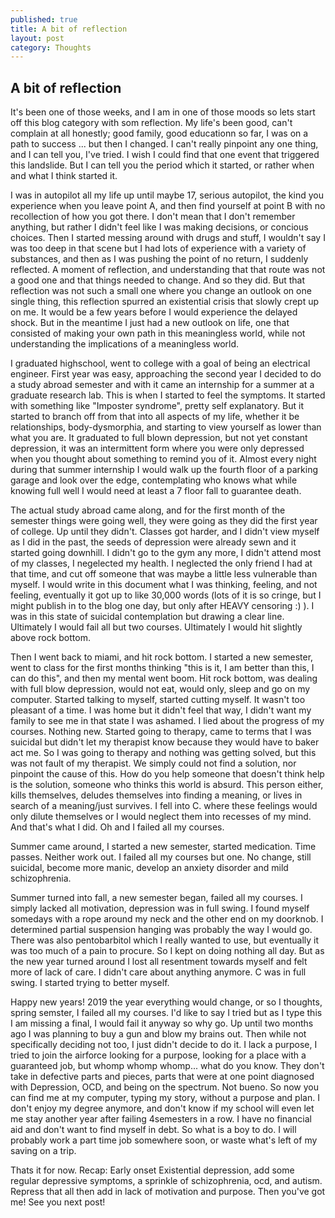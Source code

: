```yaml
---
published: true
title: A bit of reflection
layout: post
category: Thoughts
---
```

## A bit of reflection

It's been one of those weeks, and I am in one of those moods so lets start off this blog category with som reflection. My life's been good, can't complain at all honestly; good family, good educationn so far, I was on a path to success ... but then I changed. I can't really pinpoint any one thing, and I can tell you, I've tried. I wish I could find that one event that triggered this landslide. But I can tell you the period which it started, or rather when and what I think started it. 

I was in autopilot all my life up until maybe 17, serious autopilot, the kind you experience when you leave point A, and then find yourself at point B with no recollection of how you got there. I don't mean that I don't remember anything, but rather I didn't feel like I was making decisions, or concious choices. Then I started messing around with drugs and stuff, I wouldn't say I was too deep in that scene but I had lots of experience with a variety of substances, and then as I was pushing the point of no return, I suddenly reflected. A moment of reflection, and understanding that that route was not a good one and that things needed to change. And so they did. But that reflection was not such a small one where you change an outlook on one single thing, this reflection spurred an existential crisis that slowly crept up on me. It would be a few years before I would experience the delayed shock. But in the meantime I just had a new outlook on life, one that consisted of making your own path in this meaningless world, while not understanding the implications of a meaningless world. 

I graduated highschool, went to college with a goal of being an electrical engineer. First year was easy, approaching the second year I decided to do a study abroad semester and with it came an internship for a summer at a graduate research lab. This is when I started to feel the symptoms. It started with something like "Imposter syndrome", pretty self explanatory. But it started to branch off from that into all aspects of my life, whether it be relationships, body-dysmorphia, and starting to view yourself as lower than what you are. It graduated to full blown depression, but not yet constant depression, it was an intermittent form where you were only depressed when you thought about something to remind you of it. Almost every night during that summer internship I would walk up the fourth floor of a parking garage and look over the edge, contemplating who knows what while knowing full well I would need at least a 7 floor fall to guarantee death. 

The actual study abroad came along, and for the first month of the semester things were going well, they were going as they did the first year of college. Up until they didn't. Classes got harder, and I didn't view myself as I did in the past, the seeds of depression were already sewn and it started going downhill. I didn't go to the gym any more, I didn't attend most of my classes, I negelected my health. I neglected the only friend I had at that time, and cut off someone that was maybe a little less vulnerable than myself. I would write in this document what I was thinking, feeling, and not feeling, eventually it got up to like 30,000 words (lots of it is so cringe, but I might publish in to the blog one day, but only after HEAVY censoring :) ). I was in this state of suicidal contemplation but drawing a clear line. Ultimately I would fail all but two courses. Ultimately I would hit slightly above rock bottom.

Then I went back to miami, and hit rock bottom. I started a new semester, went to class for the first months thinking "this is it, I am better than this, I can do this", and then my mental went boom. Hit rock bottom, was dealing with full blow depression, would not eat, would only, sleep and go on my computer. Started talking to myself, started cutting myself. It wasn't too pleasant of a time. I was home but it didn't feel that way, I didn't want my family to see me in that state I was ashamed. I lied about the progress of my courses. Nothing new. Started going to therapy, came to terms that I was suicidal but didn't let my therapist know because they would have to baker act me. So I was going to therapy and nothing was getting solved, but this was not fault of my therapist. We simply could not find a solution, nor pinpoint the cause of this. How do you help someone that doesn't think help is the solution, someone who thinks this world is absurd. This person either, kills themselves, deludes themselves into finding a meaning, or lives in search of a meaning/just survives. I fell into C. where these feelings would only dilute themselves or I would neglect them into recesses of my mind. And that's what I did.  Oh and I failed all my courses.

Summer came around, I started a new semester, started medication. Time passes. Neither work out.  I failed all my courses but one. No change, still suicidal, become more manic, develop an anxiety disorder and mild schizophrenia.

Summer turned into fall, a new semester began, failed all my courses.  I simply lacked all motivation, depression was in full swing. I found myself somedays with a rope around my neck and the other end on my doorknob. I determined partial suspension hanging was probably the way I would go. There was also pentobarbitol which I really wanted to use, but eventually it was too much of a pain to procure. So I kept on doing nothing all day. But as the new year turned around I lost all resentment towards myself and felt more of lack of care. I didn't care about anything anymore. C was in full swing. I started trying to better myself. 

Happy new years! 2019 the year everything would change, or so I thoughts, spring semster, I failed all my courses. I'd like to say I tried but as I type this I am missing a final, I would fail it anyway so why go. Up until two months ago I was planning to buy a gun and blow my brains out. Then while not specifically deciding not too, I just didn't decide to do it. I lack a purpose, I tried to join the airforce looking for a purpose, looking for a place with a guaranteed job, but whomp whomp whomp... what do you know. They don't take in defective parts and pieces, parts that were at one point diagnosed with Depression, OCD, and being on the spectrum. Not bueno. So now you can find me at my computer, typing my story, without a purpose and plan. I don't enjoy my degree anymore, and don't know if my school will even let me stay another year after failing 4semesters in a row. I have no financial aid and don't want to find myself in debt. So what is a  boy to do. I will probably work a part time job somewhere soon, or waste what's left of my saving on a trip. 

Thats it for now. Recap: Early onset Existential depression, add some regular depressive symptoms, a sprinkle of schizophrenia, ocd, and autism. Repress that all then add in lack of motivation and purpose. Then you've got me! See you next post!
